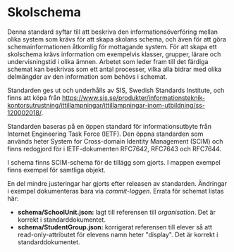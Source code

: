# Skolschema

Denna standard syftar till att beskriva den informationsöverföring mellan olika system som krävs för att skapa skolans schema, och även för att göra schemainformationen åtkomlig för mottagande system. För att skapa ett skolschema krävs information om exempelvis klasser, grupper, lärare och undervisningstid i olika ämnen. Arbetet som leder fram till det färdiga schemat kan beskrivas som ett antal processer, vilka alla bidrar med olika delmängder av den information som behövs i schemat.

Standarden ges ut och underhålls av SIS, Swedish Standards Institute, och finns att köpa från https://www.sis.se/produkter/informationsteknik-kontorsutrustning/ittillampningar/ittillampningar-inom-utbildning/ss-120002018/.

Standarden baseras på en öppen standard för informationsutbyte från Internet Engineering Task Force (IETF). Den öppna standarden som används heter System for Cross-domain Identity Management (SCIM) och finns redogjord för i IETF-dokumenten RFC7642, RFC7643 och RFC7644. 

I schema finns SCIM-schema för de tillägg som gjorts. I mappen exempel finns exempel för samtliga objekt.

En del mindre justeringar har gjorts efter releasen av standarden. Ändringar i exempel dokumenteras bara via _commit-loggen_. Errata för schemat listas här:
- **schema/SchoolUnit.json:** lagt till referensen till _organisation_. Det är korrekt i standarddokumentet.
- **schema/StudentGroup.json:** korrigerat referensen till elever så att read-only-attributet för elevens namn heter "display". Det är korrekt i standarddokumentet.

